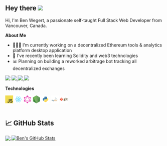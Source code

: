 ## Hey there <img src="https://media.giphy.com/media/hvRJCLFzcasrR4ia7z/giphy.gif" width="25px">

Hi, I'm Ben Wegert, a passionate self-taught Full Stack Web Developer from Vancouver, Canada.

**About Me**

- 👨🏽‍💻 I’m currently working on a decentralized Ethereum tools & analytics platform desktop application
- 🌱 I’ve recently been learning Solidity and web3 technologies
- 📊 Planning on building a reworked arbitrage bot tracking all decentralized exchanges

![](https://visitor-badge.glitch.me/badge?page_id=BenWegert)
<a href="https://twitter.com/bweg99">
  <img src="https://img.shields.io/badge/-@bweg99-00acee?style=flat&logo=Twitter&logoColor=white&link=https://twitter.com/bweg99" />
</a>
<a href="https://www.linkedin.com/in/ben-wegert-88944817b/">
  <img src="https://img.shields.io/badge/-Ben Wegert-blue?style=flat&logo=Linkedin&logoColor=white&link=https://www.linkedin.com/in/ben-wegert-88944817b/" />
</a>
<a href="mailto:benwegert@gmail.com">
  <img src="https://img.shields.io/badge/-benwegert@gmail.com-c14438?style=flat&logo=Gmail&logoColor=white&link=mailto:benwegert@gmail.com" />
</a>

**Technologies** 

<code><img height="25" src="https://raw.githubusercontent.com/github/explore/80688e429a7d4ef2fca1e82350fe8e3517d3494d/topics/javascript/javascript.png"></code>
<code><img height="25" src="https://raw.githubusercontent.com/github/explore/80688e429a7d4ef2fca1e82350fe8e3517d3494d/topics/react/react.png"></code>
<code><img height="25" src="https://raw.githubusercontent.com/github/explore/5c058a388828bb5fde0bcafd4bc867b5bb3f26f3/topics/graphql/graphql.png"></code>
<code><img height="25" src="https://raw.githubusercontent.com/github/explore/80688e429a7d4ef2fca1e82350fe8e3517d3494d/topics/nodejs/nodejs.png"></code>
<code><img height="25" src="https://raw.githubusercontent.com/github/explore/80688e429a7d4ef2fca1e82350fe8e3517d3494d/topics/python/python.png"></code>
<code><img height="25" src="https://raw.githubusercontent.com/github/explore/80688e429a7d4ef2fca1e82350fe8e3517d3494d/topics/mysql/mysql.png"></code>
<code><img height="25" src="https://raw.githubusercontent.com/github/explore/80688e429a7d4ef2fca1e82350fe8e3517d3494d/topics/git/git.png"></code>
<br></br>

## 📈 GitHub Stats

<a href="https://github.com/BenWegert/BenWegert">
  <img align="center" src="https://github-readme-stats.vercel.app/api/top-langs/?username=BenWegert&hide=java,html,Hack,PLpgSQL&title_color=ffffff&text_color=c9cacc&icon_color=2bbc8a&bg_color=1d1f21" />
</a>
<a href="https://github.com/BenWegert/BenWegert">
  <img align="center" src="https://github-readme-stats.vercel.app/api?username=BenWegert&show_icons=true&line_height=27&count_private=true&title_color=ffffff&text_color=c9cacc&icon_color=2bbc8a&bg_color=1d1f21" alt="Ben's GitHub Stats" />
</a>





